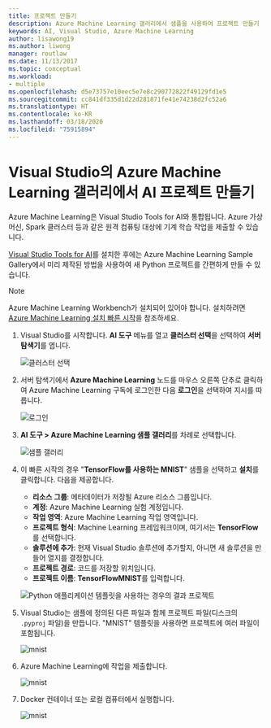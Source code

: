 ```yaml
---
title: 프로젝트 만들기
description: Azure Machine Learning 갤러리에서 샘플을 사용하여 프로젝트 만들기
keywords: AI, Visual Studio, Azure Machine Learning
author: lisawong19
ms.author: liwong
manager: routlaw
ms.date: 11/13/2017
ms.topic: conceptual
ms.workload:
- multiple
ms.openlocfilehash: d5e73757e10eec5e7e8c290772822f49129fd1e5
ms.sourcegitcommit: cc841df335d1d22d281871fe41e74238d2fc52a6
ms.translationtype: HT
ms.contentlocale: ko-KR
ms.lasthandoff: 03/18/2020
ms.locfileid: "75915894"
---
```

# <a name="create-an-ai-project-from-the-azure-machine-learning-gallery-in-visual-studio"></a>Visual Studio의 Azure Machine Learning 갤러리에서 AI 프로젝트 만들기

Azure Machine Learning은 Visual Studio Tools for AI와 통합됩니다. Azure 가상 머신, Spark 클러스터 등과 같은 원격 컴퓨팅 대상에 기계 학습 작업을 제출할 수 있습니다. 

[Visual Studio Tools for AI](installation.md)를 설치한 후에는 Azure Machine Learning Sample Gallery에서 미리 제작된 방법을 사용하여 새 Python 프로젝트를 간편하게 만들 수 있습니다.

> [!NOTE]
> Azure Machine Learning Workbench가 설치되어 있어야 합니다. 설치하려면 [Azure Machine Learning 설치 빠른 시작](/azure/machine-learning/preview/quickstart-installation)을 참조하세요.

1. Visual Studio를 시작합니다. **AI 도구** 메뉴를 열고 **클러스터 선택**을 선택하여 **서버 탐색기**를 엽니다.

    ![클러스터 선택](media/create-project-gallery/select-cluster.png)

2. 서버 탐색기에서 **Azure Machine Learning** 노드를 마우스 오른쪽 단추로 클릭하여 Azure Machine Learning 구독에 로그인한 다음 **로그인**을 선택하여 지시를 따릅니다.

    ![로그인](media/create-project-gallery/azureml-login.png)

3. **AI 도구 > Azure Machine Learning 샘플 갤러리**를 차례로 선택합니다.

    ![샘플 갤러리](media/create-project-gallery/gallery.png)

4. 이 빠른 시작의 경우 "**TensorFlow를 사용하는 MNIST**" 샘플을 선택하고 **설치**를 클릭합니다. 다음을 제공합니다.

   - **리소스 그룹**: 메타데이터가 저장될 Azure 리소스 그룹입니다.
   - **계정**: Azure Machine Learning 실험 계정입니다.
   - **작업 영역**: Azure Machine Learning 작업 영역입니다.
   - **프로젝트 형식**: Machine Learning 프레임워크이며, 여기서는 **TensorFlow**를 선택합니다.
   - **솔루션에 추가**: 현재 Visual Studio 솔루션에 추가할지, 아니면 새 솔루션을 만들어 열지를 결정합니다.
   - **프로젝트 경로**: 코드를 저장할 위치입니다.
   - **프로젝트 이름**: **TensorFlowMNIST**를 입력합니다.

   ![Python 애플리케이션 템플릿을 사용하는 경우의 결과 프로젝트](media/create-project-gallery/new-AzureSampleProject.png)

5. Visual Studio는 샘플에 정의된 다른 파일과 함께 프로젝트 파일(디스크의 `.pyproj` 파일)을 만듭니다. "MNIST" 템플릿을 사용하면 프로젝트에 여러 파일이 포함됩니다.

    ![mnist](media/create-project-gallery/azml-mnist.png)

6. Azure Machine Learning에 작업을 제출합니다.

    ![mnist](media/create-project-gallery/submit-azml.png)

7. Docker 컨테이너 또는 로컬 컴퓨터에서 실행합니다.

    ![mnist](media/create-project-gallery/azml-local.png)
